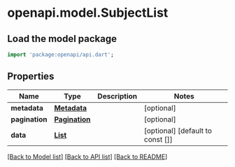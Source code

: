 # openapi.model.SubjectList

## Load the model package
```dart
import 'package:openapi/api.dart';
```

## Properties
Name | Type | Description | Notes
------------ | ------------- | ------------- | -------------
**metadata** | [**Metadata**](Metadata.md) |  | [optional] 
**pagination** | [**Pagination**](Pagination.md) |  | [optional] 
**data** | [**List<Subject>**](Subject.md) |  | [optional] [default to const []]

[[Back to Model list]](../README.md#documentation-for-models) [[Back to API list]](../README.md#documentation-for-api-endpoints) [[Back to README]](../README.md)


